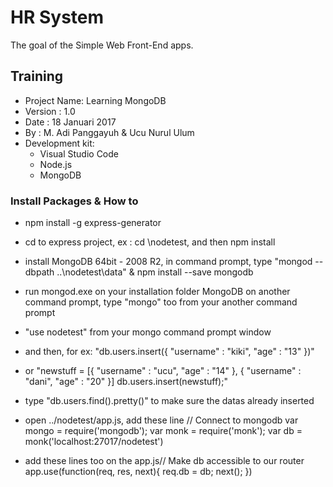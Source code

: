 # HR System
The goal of the Simple Web Front-End apps.

## Training

* Project Name: Learning MongoDB
* Version     : 1.0
* Date    	  : 18 Januari 2017
* By		      : M. Adi Panggayuh & Ucu Nurul Ulum
* Development kit:
  - Visual Studio Code
  - Node.js
  - MongoDB

### Install Packages & How to
* npm install -g express-generator
* cd to express project, ex : cd \nodetest\, and then npm install
* install MongoDB 64bit - 2008 R2, in command prompt, type "mongod --dbpath ..\nodetest\data\" & npm install --save mongodb
* run mongod.exe on your installation folder MongoDB on another command prompt, type "mongo" too from your another command prompt
* "use nodetest" from your mongo command prompt window
* and then, for ex: "db.users.insert({ "username" : "kiki", "age" : "13" })"
* or "newstuff = [{ "username" : "ucu", "age" : "14" }, { "username" : "dani", "age" : "20" }]
db.users.insert(newstuff);"
* type "db.users.find().pretty()" to make sure the datas already inserted
* open ../nodetest/app.js, add these line 
// Connect to mongodb
var mongo = require('mongodb');
var monk = require('monk');
var db = monk('localhost:27017/nodetest')

* add these lines too on the app.js// Make db accessible to our router
app.use(function(req, res, next){
  req.db = db;
  next();
})



